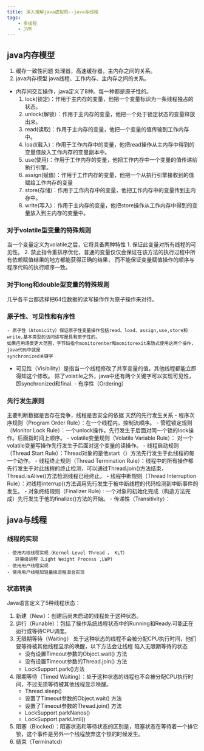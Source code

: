 ```yaml
---
title: 深入理解java虚拟机--java与线程  
tags: 
    - 多线程
    - JVM
---
```

## java内存模型
1. 缓存一致性问题
处理器，高速缓存器，主内存之间的关系。
2. java内存模型
java线程、工作内存、主内存之间的关系。
- 内存间交互操作，java定义了8种。每一种都是原子性的。
	1. lock(锁定)：作用于主内存的变量，他把一个变量标识为一条线程独占的状态。
	2. unlock(解锁）：作用于主内存的变量，他把一个处于锁定状态的变量释放出来。
	3. read(读取)：作用于主内存的变量，他把一个变量的值传输到工作内存中。
	4. load(载入)：作用于工作内存中的变量，他把read操作从主内存中得到的变量值放入工作内存的变量副本中。
	5. use(使用)：作用于工作内存的变量，他把工作内存中一个变量的值传递给执行引擎。
	6. assign(赋值)：作用于工作内存的变量，他把一个从执行引擎接收到的值赋给工作内存的变量
	7. store(存储)：作用于工作内存中的变量，他把工作内存中的变量传到主内存中。
	8. write(写入)：作用于主内存的变量，他把store操作从工作内存中得到的变量放入到主内存的变量中。
<!--more-->
### 对于volatile型变量的特殊规则
当一个变量定义为volatile之后，它将具备两种特性
    1. 保证此变量对所有线程的可见性。
    2. 禁止指令重排序优化，普通的变量仅仅会保证在该方法的执行过程中所有依赖赋值结果的地方都能获得正确的结果， 
    而不能保证变量赋值操作的顺序与程序代码的执行顺序一致。
### 对于long和double型变量的特殊规则
几乎各平台都选择把64位数据的读写操作作为原子操作来对待。   
### 原子性、可见性和有序性
    - 原子性（Atomicity）保证原子性变量操作包括read、load、assign,use,store和write,基本类型的访问读写是具有原子性的。
    如果应用场景更大范围，字节码指令monitorenter和monitorexit来隐式使用这两个操作，java代码中就是 
    synchronized关键字
   - 可见性（Visibility）是指当一个线程修改了共享变量的值，其他线程都能立即得知这个修改。
    除了volatile之外，java中还有两个关键字可以实现可见性，即synchronized和final.
    - 有序性（Ordering）
### 先行发生原则
主要判断数据是否存在竞争，线程是否安全的依据
天然的先行发生关系
    - 程序次序规则（Program Order Rule）：在一个线程内，控制流顺序。
    - 管程锁定规则（Monitor Lock Rule）：一个unlock操作，先行发生于后面对同一个锁的lock操作。后面指时间上顺序。
    - volatile变量规则（Volatile Variable Rule）： 对一个volatile变量写操作先行发生于后面对这个变量的读操作。
    - 线程启动规则（Thread Start Rule）：Thread对象的是他start（）方法先行发生于此线程的每一个动作。
    - 线程终止规则（Thread Termination Rule）：线程中的所有操作都先行发生于对此线程的终止检测，可以通过Thread.join()方法结束，Thread.isAlive()方法检测线程已经终止。
    - 线程中断规则（Thread Interruption Rule）：对线程interrup()方法调用先行发生于被中断线程的代码检测到中断事件的发生。
    - 对象终结规则（Finallzer Rule) : 一个对象的初始化完成（构造方法完成）先行发生于他的finalize()方法的开始。
    - 传递性（Transitivity）：
## java与线程

### 线程的实现
    - 使用内核线程实现（Kernel-Level Thread ， KLT）
       轻量级进程（Light Weight Process ,LWP)
    - 使用用户线程实现
    - 使用用户线程加轻量级进程混合实现
### 状态转换
Java语言定义了5种线程状态：
1. 新建（New）：创建后尚未启动的线程处于这种状态。
2. 运行（Runable）：包括了操作系统线程状态中的Running和Ready.可能正在运行或等待CPU调度。
3. 无限期等待（Waiting）
    处于这种状态的线程不会被分配CPU执行时间，他们要等待被其他线程显示的唤醒，以下方法会让线程 
陷入无限期等待的状态
    - 没有设置Timeout参数的Object.wait() 方法
    - 没有设置Timeout参数的Thread.join() 方法
    - LockSupport.park()方法
4. 限期等待（Timed Waiting）：处于这种状态的线程也不会被分配CPU执行时间，不过无须等待被其他线程显示唤醒。
    - Thread.sleep()
    - 设置了Timeout参数的Object.wait() 方法
    - 设置了Timeout参数的Thread.join() 方法
    - LockSupport.parkNanos()
    - LockSupport.parkUntil()
5. 阻塞（Blocked）：阻塞状态和等待状态的区别是，阻塞状态在等待着一个排它锁，这个事件是另外一个线程放弃这个锁的时候发生。
6. 结束（Terminatcd)
    




	